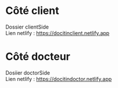 # Côté client
Dossier clientSide\
Lien netlify : https://docitinclient.netlify.app

# Côté docteur
Dosiier doctorSide\
Lien netlify : https://docitindoctor.netlify.app
